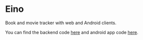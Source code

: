 # Eino

Book and movie tracker with web and Android clients.

You can find the backend code [here](https://github.com/jankku/eino-backend/) and android app code [here](https://github.com/jankku/eino-android/).
